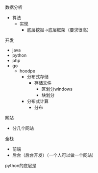 数据分析

* 算法
  * 实现
    * 底层挖掘->底层框架（要求很高）

开发

* java
* python
* php
* go
  * hoodpe
    * 分布式存储
      * 存储文件
        * 区划分windows
        * 块划分
    * 分布式计算
      * 分布

网站

* 分几个网站



全栈

* 前端
* 后台（后台开发）（一个人可以做一个网站）

python的底层是







